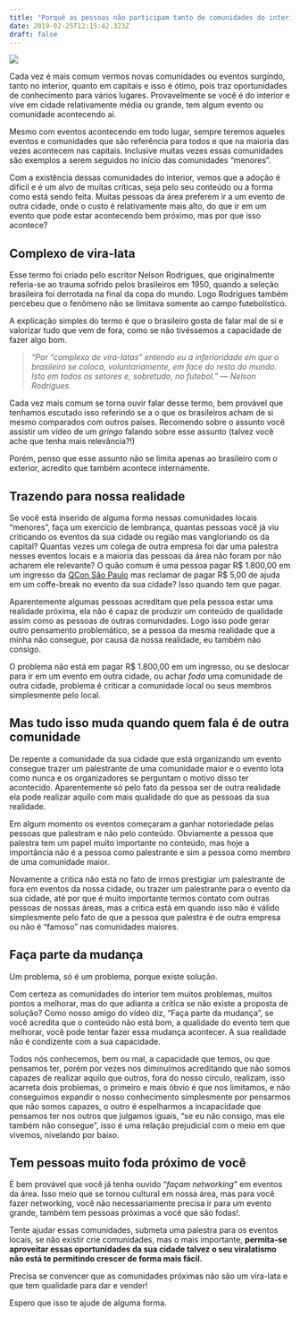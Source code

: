 ```yaml
---
title: "Porquê as pessoas não participam tanto de comunidades do interior"
date: 2019-02-25T12:15:42.323Z
draft: false
---
```


![](/uploads/2019/02/25/conference-room.png)

Cada vez é mais comum vermos novas comunidades ou eventos surgindo, tanto no
interior, quanto em capitais e isso é ótimo, pois traz oportunidades de
conhecimento para vários lugares. Provavelmente se você é do interior e vive em
cidade relativamente média ou grande, tem algum evento ou comunidade acontecendo
ai.

Mesmo com eventos acontecendo em todo lugar, sempre teremos aqueles eventos e
comunidades que são referência para todos e que na maioria das vezes acontecem
nas capitais. Inclusive muitas vezes essas comunidades são exemplos a serem
seguidos no início das comunidades “menores”.

Com a existência dessas comunidades do interior, vemos que a adoção é difícil e
é um alvo de muitas críticas, seja pelo seu conteúdo ou a forma como está sendo
feita. Muitas pessoas da área preferem ir a um evento de outra cidade, onde o
custo é relativamente mais alto, do que ir em um evento que pode estar
acontecendo bem próximo, mas por que isso acontece?

## Complexo de vira-lata

Esse termo foi criado pelo escritor Nelson Rodrigues, que originalmente
referia-se ao trauma sofrido pelos brasileiros em 1950, quando a seleção
brasileira foi derrotada na final da copa do mundo. Logo Rodrigues também
percebeu que o fenômeno não se limitava somente ao campo futebolístico.

A explicação simples do termo é que o brasileiro gosta de falar mal de si e
valorizar tudo que vem de fora, como se não tivéssemos a capacidade de fazer
algo bom.

> *“Por “complexo de vira-latas” entendo eu a inferioridade em que o brasileiro se
> coloca, voluntariamente, em face do resto do mundo. Isto em todos os setores e,
sobretudo, no futebol.” — Nelson Rodrigues.*

Cada vez mais comum se torna ouvir falar desse termo, bem provável que tenhamos
escutado isso referindo se a o que os brasileiros acham de si mesmo comparados
com outros países. Recomendo sobre o assunto você assistir um vídeo de um
*gringo* falando sobre esse assunto (talvez você ache que tenha mais
relevância?!)

Porém, penso que esse assunto não se limita apenas ao brasileiro com o exterior,
acredito que também acontece internamente.

## Trazendo para nossa realidade

Se você está inserido de alguma forma nessas comunidades locais “menores”, faça
um exercício de lembrança, quantas pessoas você já viu criticando os eventos da
sua cidade ou região mas vangloriando os da capital? Quantas vezes um colega de
outra empresa foi dar uma palestra nesses eventos locais e a maioria das pessoas
da área não foram por não acharem ele relevante? O quão comum é uma pessoa pagar
R$ 1.800,00 em um ingresso da [QCon São Paulo](https://qconsp.com/) mas reclamar
de pagar R$ 5,00 de ajuda em um coffe-break no evento da sua cidade? Isso quando
tem que pagar.

Aparentemente algumas pessoas acreditam que pela pessoa estar uma realidade
próxima, ela não é capaz de produzir um conteúdo de qualidade assim como as
pessoas de outras comunidades. Logo isso pode gerar outro pensamento
problemático, se a pessoa da mesma realidade que a minha não consegue, por causa
da nossa realidade, eu também não consigo.

O problema não está em pagar R$ 1.800,00 em um ingresso, ou se deslocar para ir
em um evento em outra cidade, ou achar *foda* uma comunidade de outra cidade,
problema é criticar a comunidade local ou seus membros simplesmente pelo local.

## Mas tudo isso muda quando quem fala é de outra comunidade

De repente a comunidade da sua cidade que está organizando um evento consegue
trazer um palestrante de uma comunidade maior e o evento lota como nunca e os
organizadores se perguntam o motivo disso ter acontecido. Aparentemente só pelo
fato da pessoa ser de outra realidade ela pode realizar aquilo com mais
qualidade do que as pessoas da sua realidade.

Em algum momento os eventos começaram a ganhar notoriedade pelas pessoas que
palestram e não pelo conteúdo. Obviamente a pessoa que palestra tem um papel
muito importante no conteúdo, mas hoje a importância não é a pessoa como
palestrante e sim a pessoa como membro de uma comunidade maior.

Novamente a critica não está no fato de irmos prestigiar um palestrante de fora
em eventos da nossa cidade, ou trazer um palestrante para o evento da sua
cidade, até por que é muito importante termos contato com outras pessoas de
nossas áreas, mas a critica está em quando isso não é válido simplesmente pelo
fato de que a pessoa que palestra é de outra empresa ou não é “famoso” nas
comunidades maiores.

## Faça parte da mudança

Um problema, só é um problema, porque existe solução.

Com certeza as comunidades do interior tem muitos problemas, muitos pontos a
melhorar, mas do que adianta a critica se não existe a proposta de solução? Como
nosso amigo do vídeo diz, “Faça parte da mudança”, se você acredita que o
conteúdo não está bom, a qualidade do evento tem que melhorar, você pode tentar
fazer essa mudança acontecer. A sua realidade não é condizente com a sua
capacidade.

Todos nós conhecemos, bem ou mal, a capacidade que temos, ou que pensamos ter,
porém por vezes nos diminuímos acreditando que não somos capazes de realizar
aquilo que outros, fora do nosso círculo, realizam, isso acarreta dois
problemas, o primeiro e mais óbvio é que nos limitamos, e não conseguimos
expandir o nosso conhecimento simplesmente por pensarmos que não somos capazes,
o outro é espelharmos a incapacidade que pensamos ter nos outros que julgamos
iguais, “se eu não consigo, mas ele também não consegue”, isso é uma relação
prejudicial com o meio em que vivemos, nivelando por baixo.

## Tem pessoas muito foda próximo de você

É bem provável que você já tenha ouvido “*façam networking*” em eventos da área.
Isso meio que se tornou cultural em nossa área, mas para você fazer networking,
você não necessariamente precisa ir para um evento grande, também tem pessoas
próximas a você que são fodas!.

Tente ajudar essas comunidades, submeta uma palestra para os eventos locais, se
não existir crie comunidades, mas o mais importante, **permita-se aproveitar
essas oportunidades da sua cidade talvez o seu viralatismo não está te
permitindo crescer de forma mais fácil.**

Precisa se convencer que as comunidades próximas não são um vira-lata e que tem
qualidade para dar e vender!

Espero que isso te ajude de alguma forma.
